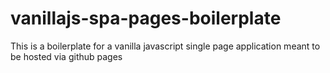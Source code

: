 # vanillajs-spa-pages-boilerplate
This is a boilerplate for a vanilla javascript single page application meant to be hosted via github pages
